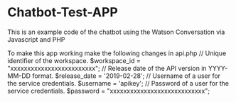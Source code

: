 # Chatbot-Test-APP
This is an example code of the chatbot using the Watson Conversation via Javascript and PHP

To make this app working make the following changes in api.php
// Unique identifier of the workspace.
    $workspace_id = "xxxxxxxxxxxxxxxxxxxxxxxxx";
    // Release date of the API version in YYYY-MM-DD format.
    $release_date = '2019-02-28';
    // Username of a user for the service credentials.
    $username = 'apikey';
    // Password of a user for the service credentials.
    $password = "xxxxxxxxxxxxxxxxxxxxxxxxxxxx";
